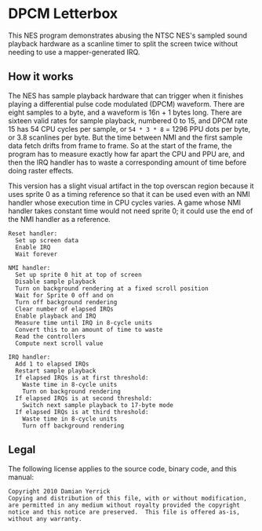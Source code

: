 DPCM Letterbox
==============

This NES program demonstrates abusing the NTSC NES's sampled sound
playback hardware as a scanline timer to split the screen twice
without needing to use a mapper-generated IRQ.

How it works
------------
The NES has sample playback hardware that can trigger when it
finishes playing a differential pulse code modulated (DPCM) waveform.
There are eight samples to a byte, and a waveform is 16n + 1 bytes
long.  There are sixteen valid rates for sample playback, numbered 0
to 15, and DPCM rate 15 has 54 CPU cycles per sample, or
`54 * 3 * 8` = 1296 PPU dots per byte, or 3.8 scanlines per byte.
But the time between NMI and the first sample data fetch drifts from
frame to frame. So at the start of the frame, the program has to
measure exactly how far apart the CPU and PPU are, and then the IRQ
handler has to waste a corresponding amount of time before doing
raster effects.

This version has a slight visual artifact in the top overscan region
because it uses sprite 0 as a timing reference so that it can be used
even with an NMI handler whose execution time in CPU cycles varies.
A game whose NMI handler takes constant time would not need sprite 0;
it could use the end of the NMI handler as a reference.

    Reset handler:
      Set up screen data
      Enable IRQ
      Wait forever

    NMI handler:
      Set up sprite 0 hit at top of screen
      Disable sample playback
      Turn on background rendering at a fixed scroll position
      Wait for Sprite 0 off and on
      Turn off background rendering
      Clear number of elapsed IRQs
      Enable playback and IRQ
      Measure time until IRQ in 8-cycle units
      Convert this to an amount of time to waste
      Read the controllers
      Compute next scroll value

    IRQ handler:
      Add 1 to elapsed IRQs
      Restart sample playback
      If elapsed IRQs is at first threshold:
        Waste time in 8-cycle units
        Turn on background rendering
      If elapsed IRQs is at second threshold:
        Switch next sample playback to 17-byte mode
      If elapsed IRQs is at third threshold:
        Waste time in 8-cycle units
        Turn off background rendering

Legal
-----
The following license applies to the source code, binary code, and
this manual:
    
    Copyright 2010 Damian Yerrick
    Copying and distribution of this file, with or without modification,
    are permitted in any medium without royalty provided the copyright
    notice and this notice are preserved.  This file is offered as-is,
    without any warranty.
